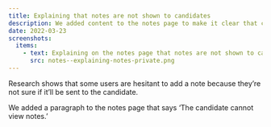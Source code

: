 ```yaml
---
title: Explaining that notes are not shown to candidates
description: We added content to the notes page to make it clear that candidates cannot see notes added by providers.
date: 2022-03-23
screenshots:
  items:
    - text: Explaining on the notes page that notes are not shown to candidates
      src: notes--explaining-notes-private.png
---
```


Research shows that some users are hesitant to add a note because they’re not sure if it’ll be sent to the candidate.

We added a paragraph to the notes page that says ‘The candidate cannot view notes.’
